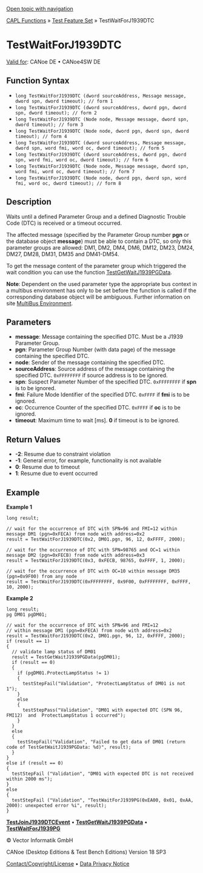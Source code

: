 [Open topic with navigation](../../../../../CANoeDEFamily.htm#Topics/CAPLFunctions/Test/Functions/CAPLfunctionTestWaitForJ1939DTC.md)

[CAPL Functions](../../CAPLfunctions.md) » [Test Feature Set](../CAPLfunctionsTFSOverview.md) » TestWaitForJ1939DTC

# TestWaitForJ1939DTC

[Valid for](../../../Shared/FeatureAvailability.md): CANoe DE • CANoe4SW DE

## Function Syntax

- `long TestWaitForJ1939DTC (dword sourceAddress, Message message, dword spn, dword timeout); // form 1`
- `long TestWaitForJ1939DTC (dword sourceAddress, dword pgn, dword spn, dword timeout); // form 2`
- `long TestWaitForJ1939DTC (Node node, Message message, dword spn, dword timeout); // form 3`
- `long TestWaitForJ1939DTC (Node node, dword pgn, dword spn, dword timeout); // form 4`
- `long TestWaitForJ1939DTC (dword sourceAddress, Message message, dword spn, word fmi, word oc, dword timeout); // form 5`
- `long TestWaitForJ1939DTC (dword sourceAddress, dword pgn, dword spn, word fmi, word oc, dword timeout); // form 6`
- `long TestWaitForJ1939DTC (Node node, Message message, dword spn, word fmi, word oc, dword timeout); // form 7`
- `long TestWaitForJ1939DTC (Node node, dword pgn, dword spn, word fmi, word oc, dword timeout); // form 8`

## Description

Waits until a defined Parameter Group and a defined Diagnostic Trouble Code (DTC) is received or a timeout occurred.

The affected message (specified by the Parameter Group number **pgn** or the database object **message**) must be able to contain a DTC, so only this parameter groups are allowed: DM1, DM2, DM4, DM6, DM12, DM23, DM24, DM27, DM28, DM31, DM35 and DM41-DM54.

To get the message content of the parameter group which triggered the wait condition you can use the function [TestGetWaitJ1939PGData](CAPLfunctionTestGetWaitJ1939PGData.md).

**Note**: Dependent on the used parameter type the appropriate bus context in a multibus environment has only to be set before the function is called if the corresponding database object will be ambiguous. Further information on site [MultiBus Environment](../../../Shared/CAPL/General/TestMultiBusEnvironment.md).

## Parameters

- **message**: Message containing the specified DTC. Must be a J1939 Parameter Group.
- **pgn**: Parameter Group Number (with data page) of the message containing the specified DTC.
- **node**: Sender of the message containing the specified DTC.
- **sourceAddress**: Source address of the message containing the specified DTC. `0xFFFFFFFF` if source address is to be ignored.
- **spn**: Suspect Parameter Number of the specified DTC. `0xFFFFFFFF` if **spn** is to be ignored.
- **fmi**: Failure Mode Identifier of the specified DTC. `0xFFFF` if **fmi** is to be ignored.
- **oc**: Occurrence Counter of the specified DTC. `0xFFFF` if **oc** is to be ignored.
- **timeout**: Maximum time to wait [ms]. **0** if timeout is to be ignored.

## Return Values

- **-2**: Resume due to constraint violation
- **-1**: General error, for example, functionality is not available
- **0**: Resume due to timeout
- **1**: Resume due to event occurred

## Example

**Example 1**

```plaintext
long result;

// wait for the occurrence of DTC with SPN=96 and FMI=12 within message DM1 (pgn=0xFECA) from node with address=0x2
result = TestWaitForJ1939DTC(0x2, DM01.pgn, 96, 12, 0xFFFF, 2000);

// wait for the occurrence of DTC with SPN=98765 and OC=1 within message DM2 (pgn=0xFECB) from node with address=0x3
result = TestWaitForJ1939DTC(0x3, 0xFECB, 98765, 0xFFFF, 1, 2000);

// wait for the occurrence of DTC with OC=10 within message DM35 (pgn=0x9F00) from any node
result = TestWaitForJ1939DTC(0xFFFFFFFF, 0x9F00, 0xFFFFFFFF, 0xFFFF, 10, 2000);
```

**Example 2**

```plaintext
long result;
pg DM01 pgDM01;

// wait for the occurrence of DTC with SPN=96 and FMI=12
// within message DM1 (pgn=0xFECA) from node with address=0x2
result = TestWaitForJ1939DTC(0x2, DM01.pgn, 96, 12, 0xFFFF, 2000);
if (result == 1)
{
  // validate lamp status of DM01
  result = TestGetWaitJ1939PGData(pgDM01);
  if (result == 0)
  {
    if (pgDM01.ProtectLampStatus != 1)
    {
      testStepFail("Validation", "ProtectLampStatus of DM01 is not 1");
    }
    else
    {
      testStepPass("Validation", "DM01 with expected DTC (SPN 96, FMI12)  and  ProtectLampStatus 1 occurred");
    }
  }
  else
  {
    testStepFail("Validation", "Failed to get data of DM01 (return code of TestGetWaitJ1939PGData: %d)", result);
  }
}
else if (result == 0)
{
  testStepFail ("Validation", "DM01 with expected DTC is not received within 2000 ms");
}
else
{
  testStepFail ("Validation", "TestWaitForJ1939PG(0xEA00, 0x01, 0xAA, 2000): unexpected error %i", result);
}
```

[**TestJoinJ1939DTCEvent**](CAPLfunctionTestJoinJ1939DTCEvent.md) • [**TestGetWaitJ1939PGData**](CAPLfunctionTestGetWaitJ1939PGData.md) • [**TestWaitForJ1939PG**](CAPLfunctionTestWaitForJ1939PG.md)

© Vector Informatik GmbH

CANoe (Desktop Editions & Test Bench Editions) Version 18 SP3

[Contact/Copyright/License](../../../Shared/ContactCopyrightLicense.md) • [Data Privacy Notice](https://www.vector.com/int/en/company/get-info/privacy-policy/)
